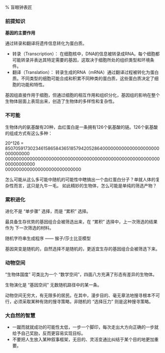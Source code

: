 % 盲眼钟表匠

### 前提知识

__基因的主要作用__

通过转录和翻译将遗传信息转化为蛋白质。

- 转录（Transcription）： 在细胞核中，DNA的信息被转录成RNA。每个细胞都可能转录并表达其特定需要的基因，这取决于细胞所处的组织类型和环境条件。
- 翻译（Translation）： 转录生成的RNA（mRNA）通过翻译过程被转化为蛋白质。不同类型的细胞可能合成和积累不同种类的蛋白质，这些蛋白质决定了细胞的功能和特性。

基因组直接作用于细胞，但通过细胞的相互作用和组织分化，基因组的影响在整个生物体层面上表现出来，创造了生物体的多样性和复杂性。

### 不可能

生物体内的氨基酸有20种，血红蛋白是一条拥有126个氨基酸的链。126个氨基酸的组成方式有这么多种：

20^126 = 85070591730234615865843651857942052864000000000000000000000000000000\
00000000000000000000000000000000000000000000000000000000000000000000\
0000000000000000000000000000

怎么可能从这么多可能中随机的可能性中瞎搞出一个血红蛋白分子？单就人体的复杂性而言，这只是九牛一毛。
如此精妙的生物体，怎么可能是单纯的筛选产物？

### 累积进化

进化不是 “单步骤” 选择，而是 “累积” 选择。

最具备生存优势的基因组合会被筛选出来，在 “累积” 选择中，上一次筛选的结果 作为 下一次筛选的材料。

随机字符串生成程序 —— 猴子/莎士比亚模型

基因突变是随机的，自然选择不是随机的，更适宜生存的基因组合会被筛选下来。

### 动物空间

“生物体国度” 可类比为一个 “数学空间”，四面八方充满了形态有差异的生物体。

生物演化是 “基因空间” 无数随机路径中的某一条。

动物空间无穷大，有无限多的居民。在其中，漫步目的、毫无章法地搜寻根本不可行，必须采取某种有效的搜寻策略，非随机的 “选择压力” 则是这种搜寻策略。

### 大自然的智慧

- 一蹴而就就成功的可能性太低，一步一个脚印，每次走出大方向正确的一步就给予自己奖励，反而更容易实现目标。
- 不要把人生放入某种叙事框架，无目的、灵活变通比纠结于某个目的地更加重要。
